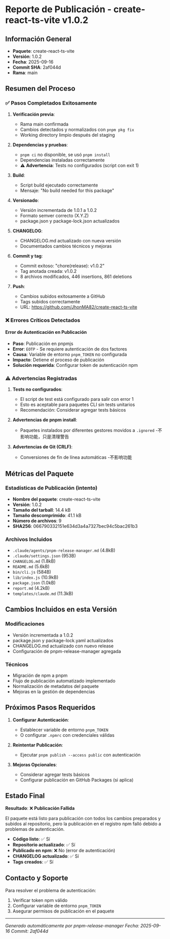 # Reporte de Publicación - create-react-ts-vite v1.0.2

## Información General
- **Paquete**: create-react-ts-vite
- **Versión**: 1.0.2
- **Fecha**: 2025-09-16
- **Commit SHA**: 2af044d
- **Rama**: main

## Resumen del Proceso

### ✅ Pasos Completados Exitosamente
1. **Verificación previa**:
   - Rama main confirmada
   - Cambios detectados y normalizados con `pnpm pkg fix`
   - Working directory limpio después del staging

2. **Dependencias y pruebas**:
   - `pnpm ci` no disponible, se usó `pnpm install`
   - Dependencias instaladas correctamente
   - ⚠️ **Advertencia**: Tests no configurados (script con exit 1)

3. **Build**:
   - Script build ejecutado correctamente
   - Mensaje: "No build needed for this package"

4. **Versionado**:
   - Versión incrementada de 1.0.1 a 1.0.2
   - Formato semver correcto (X.Y.Z)
   - package.json y package-lock.json actualizados

5. **CHANGELOG**:
   - CHANGELOG.md actualizado con nueva versión
   - Documentados cambios técnicos y mejoras

6. **Commit y tag**:
   - Commit exitoso: "chore(release): v1.0.2"
   - Tag anotada creada: v1.0.2
   - 8 archivos modificados, 446 insertions, 861 deletions

7. **Push**:
   - Cambios subidos exitosamente a GitHub
   - Tags subidos correctamente
   - URL: https://github.com/JhonMA82/create-react-ts-vite

### ❌ Errores Críticos Detectados

#### Error de Autenticación en Publicación
- **Paso**: Publicación en pnpmjs
- **Error**: `EOTP` - Se requiere autenticación de dos factores
- **Causa**: Variable de entorno `pnpm_TOKEN` no configurada
- **Impacto**: Detiene el proceso de publicación
- **Solución requerida**: Configurar token de autenticación npm

### ⚠️ Advertencias Registradas

1. **Tests no configurados**:
   - El script de test está configurado para salir con error 1
   - Esto es aceptable para paquetes CLI sin tests unitarios
   - Recomendación: Considerar agregar tests básicos

2. **Advertencias de pnpm install**:
   - Paquetes instalados por diferentes gestores movidos a `.ignored`
   -不影响功能，只是清理警告

3. **Advertencias de Git (CRLF)**:
   - Conversiones de fin de línea automáticas
   -不影响功能

## Métricas del Paquete

### Estadísticas de Publicación (intento)
- **Nombre del paquete**: create-react-ts-vite
- **Versión**: 1.0.2
- **Tamaño del tarball**: 14.4 kB
- **Tamaño descomprimido**: 41.1 kB
- **Número de archivos**: 9
- **SHA256**: 066790332151e634d3a4a7327bec94c5bac261b3

### Archivos Incluidos
- `.claude/agents/pnpm-release-manager.md` (4.8kB)
- `.claude/settings.json` (953B)
- `CHANGELOG.md` (1.8kB)
- `README.md` (5.6kB)
- `bin/cli.js` (584B)
- `lib/index.js` (10.9kB)
- `package.json` (1.0kB)
- `report.md` (4.2kB)
- `templates/claude.md` (11.3kB)

## Cambios Incluidos en esta Versión

### Modificaciones
- Versión incrementada a 1.0.2
- package.json y package-lock.yaml actualizados
- CHANGELOG.md actualizado con nuevo release
- Configuración de pnpm-release-manager agregada

### Técnicos
- Migración de npm a pnpm
- Flujo de publicación automatizado implementado
- Normalización de metadatos del paquete
- Mejoras en la gestión de dependencias

## Próximos Pasos Requeridos

1. **Configurar Autenticación**:
   - Establecer variable de entorno `pnpm_TOKEN`
   - O configurar `.npmrc` con credenciales válidas

2. **Reintentar Publicación**:
   - Ejecutar `pnpm publish --access public` con autenticación

3. **Mejoras Opcionales**:
   - Considerar agregar tests básicos
   - Configurar publicación en GitHub Packages (si aplica)

## Estado Final

**Resultado**: ❌ **Publicación Fallida**

El paquete está listo para publicación con todos los cambios preparados y subidos al repositorio, pero la publicación en el registro npm falló debido a problemas de autenticación.

- **Código listo**: ✅ Sí
- **Repositorio actualizado**: ✅ Sí
- **Publicado en npm**: ❌ No (error de autenticación)
- **CHANGELOG actualizado**: ✅ Sí
- **Tags creados**: ✅ Sí

## Contacto y Soporte

Para resolver el problema de autenticación:
1. Verificar token npm válido
2. Configurar variable de entorno `pnpm_TOKEN`
3. Asegurar permisos de publicación en el paquete

---
*Generado automáticamente por pnpm-release-manager*
*Fecha: 2025-09-16*
*Commit: 2af044d*